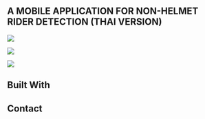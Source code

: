 
  ## A MOBILE APPLICATION FOR NON-HELMET RIDER DETECTION (THAI VERSION)
  <!-- image or video of project -->
  ![](https://github.com/MrDenine/non-helmet-detection-mobile-application/blob/main/preview/gif/1.gif)
  
  ![](https://github.com/MrDenine/non-helmet-detection-mobile-application/blob/main/preview/gif/2.gif)
  
  ![](https://github.com/MrDenine/non-helmet-detection-mobile-application/blob/main/preview/gif/3.gif)
  
  ## Built With
  
  ## Contact
